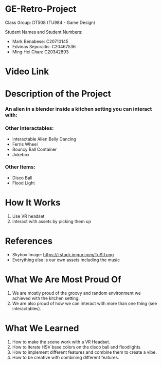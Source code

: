 # GE-Retro-Project

Class Group: DT508 (TU984 - Game Design)

Student Names and Student Numbers:
- Mark Benabese: C20710145
- Edvinas Seporaitis: C20467536
- Ming Hei Chan: C20342893

# Video Link

# Description of the Project
### An alien in a blender inside a kitchen setting you can interact with:
### Other Interactables:
- Interactable Alien Belly Dancing
- Ferris Wheel
- Bouncy Ball Container
- Jukebox

### Other Items:
- Disco Ball
- Flood Light

# How It Works
1) Use VR headset
2) Interact with assets by picking them up

# References
- Skybox Image: https://i.stack.imgur.com/TuStI.png
- Everything else is our own assets including the music

# What We Are Most Proud Of
1) We are mostly proud of the groovy and random environment we achieved with the kitchen setting. 
2) We are also proud of how we can interact with more than one thing (see interactables).

# What We Learned
1) How to make the scene work with a VR Headset.
2) How to iterate HSV base colors on the disco ball and floodlights.
3) How to implement different features and combine them to create a vibe.
4) How to be creative with combining different features.
